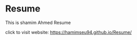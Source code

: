 # Resume
This is shamim Ahmed Resume


click to visit website: https://hamimseu94.github.io/Resume/
